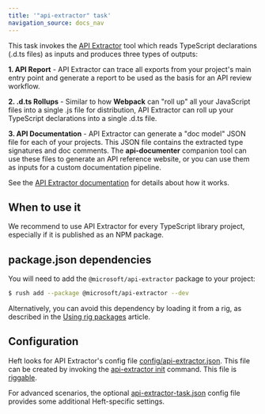 ```yaml
---
title: '"api-extractor" task'
navigation_source: docs_nav
---
```


This task invokes the [API Extractor](https://api-extractor.com/) tool which reads TypeScript declarations (.d.ts files)
as inputs and produces three types of outputs:

**1. API Report** - API Extractor can trace all exports from your project's main entry point and generate
a report to be used as the basis for an API review workflow.

**2. .d.ts Rollups** - Similar to how **Webpack** can "roll up" all your JavaScript files into a single .js file
for distribution, API Extractor can roll up your TypeScript declarations into a single .d.ts file.

**3. API Documentation** - API Extractor can generate a "doc model" JSON file for each of your projects.  This
JSON file contains the extracted type signatures and doc comments.  The **api-documenter** companion tool
can use these files to generate an API reference website, or you can use them as inputs for a custom documentation
pipeline.

See the [API Extractor documentation](https://api-extractor.com/pages/overview/intro/) for details about how it works.


## When to use it

We recommend to use API Extractor for every TypeScript library project, especially if it is published as an NPM package.


## package.json dependencies

You will need to add the `@microsoft/api-extractor` package to your project:

```bash
$ rush add --package @microsoft/api-extractor --dev
```

Alternatively, you can avoid this dependency by loading it from a rig, as described in the [Using rig packages](/heft/rig_packages) article.


## Configuration

Heft looks for API Extractor's config file [config/api-extractor.json](https://api-extractor.com/pages/commands/config_file/). This file can be created by invoking the [api-extractor init](https://api-extractor.com/pages/commands/api-extractor_init/) command.  This file is [riggable](../heft/rig_packages).

For advanced scenarios, the optional [api-extractor-task.json](../heft_configs/api-extractor-task_json) config file provides some additional Heft-specific settings.
